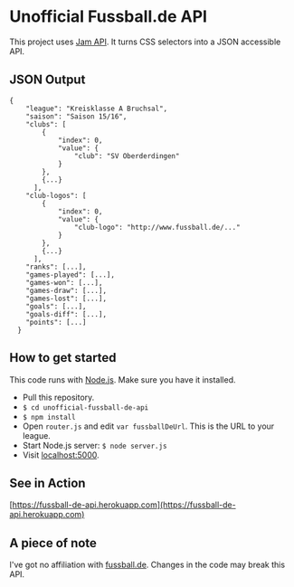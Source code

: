 # Unofficial Fussball.de API

This project uses [Jam API](https://github.com/gavindinubilo/jam-api). It turns CSS selectors into a JSON accessible API.

## JSON Output

```
{
    "league": "Kreisklasse A Bruchsal",
    "saison": "Saison 15/16",
    "clubs": [
        {
            "index": 0,
            "value": {
                "club": "SV Oberderdingen"
            }
        },
        {...}
      ],
    "club-logos": [
        {
            "index": 0,
            "value": {
                "club-logo": "http://www.fussball.de/..."
            }
        },
        {...}
      ],
    "ranks": [...],
    "games-played": [...],
    "games-won": [...],
    "games-draw": [...],
    "games-lost": [...],
    "goals": [...],
    "goals-diff": [...],
    "points": [...]      
  }  
```


## How to get started

This code runs with [Node.js](nodejs.org). Make sure you have it installed.

- Pull this repository.
- `$ cd unofficial-fussball-de-api`
- `$ npm install`
- Open `router.js` and edit `var fussballDeUrl`. This is the URL to your league.
- Start Node.js server: `$ node server.js`
- Visit [localhost:5000](localhost:5000).

## See in Action
[https://fussball-de-api.herokuapp.com](https://fussball-de-api.herokuapp.com)

## A piece of note

I've got no affiliation with [fussball.de](fussball.de). Changes in the code may break this API.